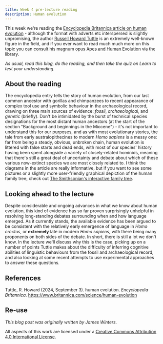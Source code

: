 ```yaml
---
title: Week 4 pre-lecture reading
description: Human evolution
---
```


This week we're reading the [Encyclopedia Britannica article on human evolution](https://www.britannica.com/science/human-evolution) - although the format with adverts etc interspersed is slightly unpromising, the author [Russell Howard Tuttle](https://en.wikipedia.org/wiki/Russell_Tuttle) is an extremely well-known figure in the field, and if you ever want to read much much more on this topic you can consult his magnum opus [Apes and Human Evolution](https://ed.primo.exlibrisgroup.com/permalink/44UOE_INST/7g3mt6/alma9924606386802466) via the library.

*As usual, read this blog, do the reading, and then take the quiz on Learn to test your understanding.*


## About the reading

The encyclopedia entry tells the story of human evolution, from our last common ancestor with gorillas and chimpanzees to recent appearance of complex tool use and symbolic behaviour in the archaeological record, drawing on three main sources of evidence: *fossil*, *archaeological*, and *genetic* (briefly). Don't be intimidated by the burst of technical species designations for the most distant human ancestors (at the start of the section "Background and beginnings in the Miocene") - it's not important to understand this for our purposes, and as with most evolutionary stories, the tale from early australopithecines to modern *Homo sapiens* is a messy one: far from being a steady, obvious, unbroken chain, human evolution is littered with false starts and dead ends, with most of our species' history having been spent alongside a variety of closely-related hominids, meaning that there's still a great deal of uncertainty and debate about which of these various now-extinct species we are most closely related to. I think the diagrams in the article are really informative, but if you want to see some pictures or a slightly more user-friendly graphical depiction of the human family tree, check out [The Smithsonian's interactive family tree](http://humanorigins.si.edu/evidence/human-family-tree).

## Looking ahead to the lecture

Despite considerable and ongoing advances in what we know about human evolution, this kind of evidence has so far proven surprisingly unhelpful in resolving long-standing debates surrounding when and how language emerged. As it currently stands, the available evidence has been argued to be consistent with the relatively early emergence of language in *Homo erectus*, or **extremely** late in modern *Homo sapiens*, with there being many proponents on both sides of the debate. In short, there is still a lot we don't know. In the lecture we'll discuss why this is the case, picking up on a number of points Tuttle makes about the difficulty of inferring cognitive abilities of linguistic behaviours from the fossil and archaeological record, and also looking at some recent attempts to use experimental approaches to answer these questions.


## References

Tuttle, R. Howard (2024, September 3). human evolution. *Encyclopedia Britannica*. https://www.britannica.com/science/human-evolution

## Re-use

*This blog post was originally written by James Winters.*

All aspects of this work are licensed under a [Creative Commons Attribution 4.0 International License](http://creativecommons.org/licenses/by/4.0/).
